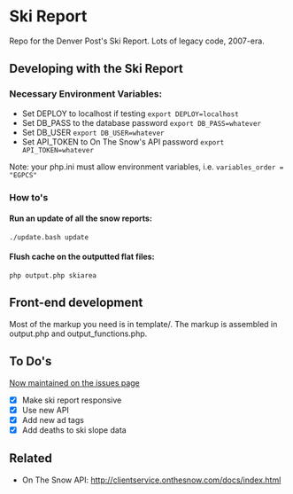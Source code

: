 # Ski Report

Repo for the Denver Post's Ski Report. Lots of legacy code, 2007-era.


## Developing with the Ski Report
### Necessary Environment Variables:
* Set DEPLOY to localhost if testing
`export DEPLOY=localhost`
* Set DB_PASS to the database password
`export DB_PASS=whatever`
* Set DB_USER
`export DB_USER=whatever`
* Set API_TOKEN to On The Snow's API password
`export API_TOKEN=whatever`

Note: your php.ini must allow environment variables, i.e. `variables_order = "EGPCS"`

### How to's
#### Run an update of all the snow reports:
`./update.bash update`

#### Flush cache on the outputted flat files:
`php output.php skiarea`

## Front-end development
Most of the markup you need is in template/. The markup is assembled in output.php and output_functions.php.

## To Do's
[Now maintained on the issues page](issues)
- [X] Make ski report responsive
- [X] Use new API
- [X] Add new ad tags
- [X] Add deaths to ski slope data

## Related
- On The Snow API: http://clientservice.onthesnow.com/docs/index.html

